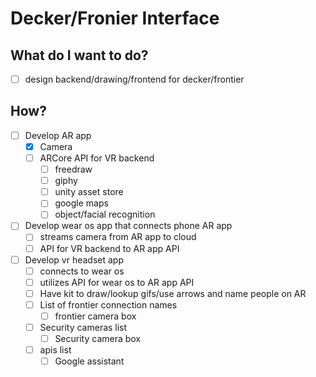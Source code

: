 # Decker/Fronier Interface
## What do I want to do?
- [ ]  design backend/drawing/frontend for decker/frontier

## How?
- [ ] Develop AR app
  - [x] Camera
  - [ ] ARCore API for VR backend
	- [ ] freedraw
	- [ ] giphy
	- [ ] unity asset store
	- [ ] google maps
	- [ ] object/facial recognition
- [ ] Develop wear os app that connects phone AR app
  - [ ] streams camera from AR app to cloud
  - [ ] API for VR backend to AR app API
- [ ] Develop vr headset app
  - [ ] connects to wear os
  - [ ] utilizes API for wear os to AR app API
  - [ ] Have kit to draw/lookup gifs/use arrows and name people on AR
  - [ ] List of frontier connection names
    - [ ] frontier camera box
  - [ ] Security cameras list
    - [ ] Security camera box
  - [ ] apis list
    - [ ] Google assistant
